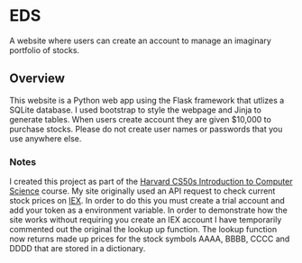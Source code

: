 # EDS
A website where users can create an account to manage an imaginary portfolio of stocks.

## Overview
This website is a Python web app using the Flask framework that utlizes a SQLite database. I used bootstrap to style the webpage and Jinja to generate tables. When users create account they are given $10,000 to purchase stocks. Please do not create user names or passwords that you use anywhere else.

### Notes
I created this project as part of the [Harvard CS50s Introduction to Computer Science](https://cs50.harvard.edu/x/2023/) course. My site originally used an API request to check current stock prices on [IEX](https://www.iexexchange.io/). In order to do this you must create a trial account and add your token as a environment variable. In order to demonstrate how the site works without requiring you create an IEX account I have temporarily commented out the original the lookup up function. The lookup function now returns made up prices for the stock symbols AAAA, BBBB, CCCC and DDDD that are stored in a dictionary.

